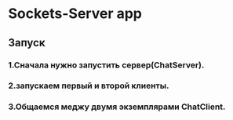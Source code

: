 # Sockets-Server app

##  Запуск
### 1.Сначала нужно запустить сервер(ChatServer).
### 2.запускаем первый и второй клиенты.
### 3.Общаемся меджу двумя экземплярами ChatClient.
